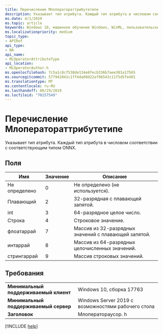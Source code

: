 ```yaml
---
title: Перечисление Млоператораттрибутетипе
description: Указывает тип атрибута. Каждый тип атрибута в числовом соответствии с соответствующим типом ONNX.
ms.date: 4/1/2019
ms.topic: article
keywords: Windows 10, машинное обучение Windows, WinML, пользовательские операторы, Млоператораттрибутетипе
ms.localizationpriority: medium
topic_type:
- APIRef
api_type:
- NA
api_name:
- MLOperatorAttributeType
api_location:
- MLOperatorAuthor.h
ms.openlocfilehash: 7c5a1c8cf538de134e8fecb336b7aee301a17565
ms.sourcegitcommit: 577942041c1ff4da60d22af96543c11f5d5fe401
ms.translationtype: MT
ms.contentlocale: ru-RU
ms.lasthandoff: 08/29/2019
ms.locfileid: "70157549"
---
```

# <a name="mloperatorattributetype-enum"></a>Перечисление Млоператораттрибутетипе

Указывает тип атрибута. Каждый тип атрибута в числовом соответствии с соответствующим типом ONNX.

## <a name="fields"></a>Поля

| Имя        | Значение | Описание                            |
|-------------|-------|----------------------------------------|
| Не определено   | 0     | Не определено (не используется).                    |
| Плавающий       | 2     | 32-разрядная с плавающей запятой.                 |
| int         | 3     | 64-разрядное целое число.                        |
| Строка      | 4     | Строковое значение.                          |
| флоатаррай  | 7     | Массив из 32-разрядных значений с плавающей запятой. |
| интаррай    | 8     | Массив из 64-разрядных целочисленных значений.        |
| стрингаррай | 9     | Массив строковых значений.                |

## <a name="requirements"></a>Требования

| | |
|-|-|
| **Минимальный поддерживаемый клиент** | Windows 10, сборка 17763 |
| **Минимальный поддерживаемый сервер** | Windows Server 2019 с возможностями рабочего стола |
| **Заголовок** | Млоператораусор. h |

[!INCLUDE [help](../../includes/get-help.md)]
